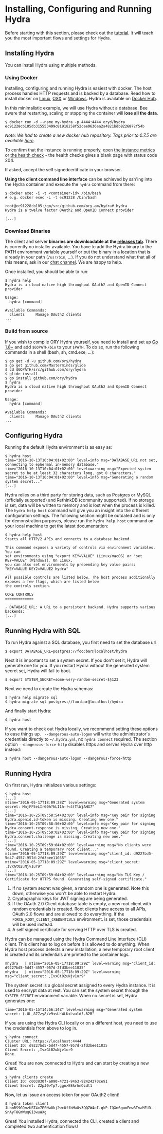 # Installing, Configuring and Running Hydra

Before starting with this section, please check out the [tutorial](./tutorial.md). It will teach you the most important flows
and settings for Hydra.

## Installing Hydra

You can install Hydra using multiple methods.

### Using Docker

Installing, configuring and running Hydra is easiest with docker. The host process
handles HTTP requests and is backed by a database.
Read how to install docker on [Linux](https://docs.docker.com/linux/), [OSX](https://docs.docker.com/mac/) or
[Windows](https://docs.docker.com/windows/). Hydra is available on [Docker Hub](https://hub.docker.com/r/oryd/hydra/).

In this minimalistic example, we will use Hydra without a database. Bee aware that restarting, scaling
or stopping the container will **lose all the data**.

```
$ docker run -d --name my-hydra -p 4444:4444 oryd/hydra
ec91228cb105db315553499c81918258f52cee9636ea2a4821bdb8226872f54b
```

*Note: We had to create a new docker hub repository. Tags prior to 0.7.5 are available [here](https://hub.docker.com/r/ory-am/hydra/).*

To confirm that the instance is running properly, open [the instance metrics](https://localhost:4444/health/stats)
or [the health check](https://localhost:4444/health/stats) - the health checks gives a blank page with status
code 204.

If asked, accept the self signedcertificate in your browser.

**Using the client command line interface** can be achieved by ssh'ing into the Hydra container
and execute the `hydra` command from there:

```
$ docker exec -i -t <container-id> /bin/bash
# e.g. docker exec -i -t ec91228 /bin/bash

root@ec91228cb105:/go/src/github.com/ory-am/hydra# hydra
Hydra is a twelve factor OAuth2 and OpenID Connect provider

[...]
```

### Download Binaries

The client and server **binaries are downloadable at the [releases tab](https://github.com/ory-am/hydra/releases)**.
There is currently no installer available. You have to add the Hydra binary to the PATH environment variable yourself or put
the binary in a location that is already in your path (`/usr/bin`, ...). 
If you do not understand what that all of this means, ask in our [chat channel](https://gitter.im/ory-am/hydra). We are happy to help.

Once installed, you should be able to run:

```
$ hydra help
Hydra is a cloud native high throughput OAuth2 and OpenID Connect provider

Usage:
  hydra [command]

Available Commands:
  clients     Manage OAuth2 clients
...
```

### Build from source

If you wish to compile ORY Hydra yourself, you need to install and set up [Go 1.8+](https://golang.org/) and add `$GOPATH/bin`
to your `$PATH`. To do so, run the following commands in a shell (bash, sh, cmd.exe, ...):

```
$ go get -d -u github.com/ory/hydra
$ go get github.com/Masterminds/glide
$ cd $GOPATH/src/github.com/ory/hydra
$ glide install
$ go install github.com/ory/hydra
$ hydra
Hydra is a cloud native high throughput OAuth2 and OpenID Connect provider

Usage:
  hydra [command]

Available Commands:
  clients     Manage OAuth2 clients
...
```

## Configuring Hydra

Running the default Hydra environment is as easy as:
 
```
$ hydra host
time="2016-10-13T10:04:01+02:00" level=info msg="DATABASE_URL not set, connecting to ephermal in-memory database."
time="2016-10-13T10:04:01+02:00" level=warning msg="Expected system secret to be at least 32 characters long, got 0 characters."
time="2016-10-13T10:04:01+02:00" level=info msg="Generating a random system secret..."
[...]
```

Hydra relies on a third party for storing data, such as Postgres or MySQL (officially supported) and RethinkDB
(community supported). If no storage is set, data will be written to memory and is lost when the process is killed.
The `hydra help host` command will give you an insight into the different configuration settings. The following section
might be outdated and is only for demonstration purposes, please run the `hydra help host` command on your local
machine to get the latest documentation:

```
$ hydra help host
Starts all HTTP/2 APIs and connects to a database backend.

This command exposes a variety of controls via environment variables. You can
set environments using "export KEY=VALUE" (Linux/macOS) or "set KEY=VALUE" (Windows). On Linux,
you can also set environments by prepending key value pairs: "KEY=VALUE KEY2=VALUE2 hydra"

All possible controls are listed below. The host process additionally exposes a few flags, which are listed below
the controls section.

CORE CONTROLS
=============

- DATABASE_URL: A URL to a persistent backend. Hydra supports various backends:
[...]
```

## Running Hydra with SQL

To run Hydra against a SQL database, you first need to set the database url:

```
$ export DATABASE_URL=postgres://foo:bar@localhost/hydra
```

Next it is important to set a system secret. If you don't set it, Hydra will generate one for you. If you restart
Hydra without the generated system secret set, Hydra will fail to boot.

```
$ export SYSTEM_SECRET=some-very-random-secret-$§123
```

Next we need to create the Hydra schemas:

```
$ hydra help migrate sql
$ hydra migrate sql postgres://foo:bar@localhost/hydra
```

And finally start Hydra:

```
$ hydra host
```

If you want to check out Hydra locally, we recommend setting these options to ease things up. ` --dangerous-auto-logon`
will write the administrator's credentials directly to `~/.hydra.yml`, no `hydra connect` required. The section option
`--dangerous-force-http` disables https and serves Hydra over http instead:

```
$ hydra host --dangerous-auto-logon --dangerous-force-http
```

## Running Hydra

On first run, Hydra initializes various settings:

```
$ hydra host
[...]
mtime="2016-05-17T18:09:28Z" level=warning msg="Generated system secret: MnjFP5eLIr60h?hLI1h-!<4(TlWjAHX7"
[...]
time="2016-10-25T09:58:54+02:00" level=info msg="Key pair for signing hydra.openid.id-token is missing. Creating new one."
time="2016-10-25T09:58:56+02:00" level=info msg="Key pair for signing hydra.consent.response is missing. Creating new one."
time="2016-10-25T09:59:02+02:00" level=info msg="Key pair for signing hydra.consent.challenge is missing. Creating new one."
[...]
time="2016-10-25T09:59:04+02:00" level=warning msg="No clients were found. Creating a temporary root client..."
mtime="2016-05-17T18:09:29Z" level=warning msg="client_id: d9227bd5-5d47-4557-957d-2fd3bee11035"
mtime="2016-05-17T18:09:29Z" level=warning msg="client_secret: ,IvxGt02uNjv1ur9"
[...]
time="2016-10-25T09:59:04+02:00" level=warning msg="No TLS Key / Certificate for HTTPS found. Generating self-signed certificate."
```

1. If no system secret was given, a random one is generated. Note this down, otherwise you won't be able to restart Hydra.
2. Cryptographic keys for JWT signing are being generated.
3. If the OAuth 2.0 Client database table is empty, a new root client with random credentials is created. Root clients
have access to all APIs, OAuth 2.0 flows and are allowed to do everything. If the `FORCE_ROOT_CLIENT_CREDENTIALS` environment.
is set, those credentials will be used instead.
4. A self signed certificate for serving HTTP over TLS is created.

Hydra can be managed using the Hydra Command Line Interface (CLI) client. This client has to log on before it is
allowed to do anything. When Hydra host process detects a new installation, a new temporary root client is
created and its credentials are printed to the container logs.

```
mhydra   | mtime="2016-05-17T18:09:29Z" level=warning msg="client_id: d9227bd5-5d47-4557-957d-2fd3bee11035"
mhydra   | mtime="2016-05-17T18:09:29Z" level=warning msg="client_secret: ,IvxGt02uNjv1ur9"
```

The system secret is a global secret assigned to every Hydra instance. It is used to encrypt data at rest. You can
set the system secret through the `SYSTEM_SECRET` environment variable. When no secret is set, Hydra generates one:

```
time="2016-05-15T14:56:34Z" level=warning msg="Generated system secret: (.UL_&77zy8/v9<sUsWLKxLwuld?.82B"
```

If you are using the Hydra CLI locally or on a different host, you need to use the credentials from above to log in.

```
$ hydra connect
Cluster URL: https://localhost:4444
Client ID: d9227bd5-5d47-4557-957d-2fd3bee11035
Client Secret: ,IvxGt02uNjv1ur9
Done.
```

Great! You are now connected to Hydra and can start by creating a new client:

```
$ hydra clients create
Client ID: c003830f-a090-4721-9463-92424270ce91
Client Secret: Z2pJ0>Tp7.ggn>EE&rhnOzdt1
```

Now, let us issue an access token for your OAuth2 client!

```
$ hydra token client
JLbnRS9GQmzUBT4x7ESNw0kj2wc0ffbMwOv3QQZW4eI.qkP-IQXn6guoFew8TvaMFUD-SnAyT8GmWuqGi3wuWXg
```

Great! You installed Hydra, connected the CLI, created a client and completed two authentication flows!
